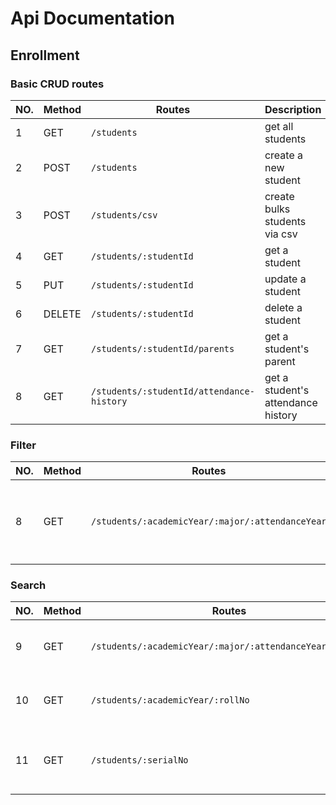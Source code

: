 # Api Documentation

## Enrollment

### Basic CRUD routes

| NO. | Method | Routes                                    | Description                        |
| --- | ------ | ----------------------------------------- | ---------------------------------- |
| 1   | GET    | `/students`                               | get all students                   |
| 2   | POST   | `/students`                               | create a new student               |
| 3   | POST   | `/students/csv`                           | create bulks students via csv      |
| 4   | GET    | `/students/:studentId`                    | get a student                      |
| 5   | PUT    | `/students/:studentId`                    | update a student                   |
| 6   | DELETE | `/students/:studentId`                    | delete a student                   |
| 7   | GET    | `/students/:studentId/parents`            | get a student's parent             |
| 8   | GET    | `/students/:studentId/attendance-history` | get a student's attendance history |

### Filter

| NO. | Method | Routes                                           | Description                                                    |
| --- | ------ | ------------------------------------------------ | -------------------------------------------------------------- |
| 8   | GET    | `/students/:academicYear/:major/:attendanceYear` | get students by `academic-year`, `major` and `attendance-year` |

### Search

| NO. | Method | Routes                                                   | Description                                    |
| --- | ------ | -------------------------------------------------------- | ---------------------------------------------- |
| 9   | GET    | `/students/:academicYear/:major/:attendanceYear/:rollNo` | Search a student by `roll-no`, eg. 83          |
| 10  | GET    | `/students/:academicYear/:rollNo`                        | Search a student by `roll-no`, eg. 1ICT-83     |
| 11  | GET    | `/students/:serialNo`                                    | Search a student by id `serial-no`, eg. 103984 |
